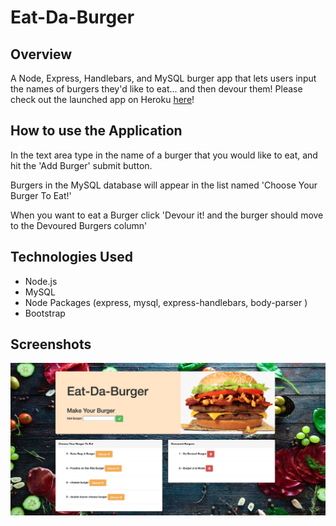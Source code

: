 # Eat-Da-Burger
## Overview
A Node, Express, Handlebars, and MySQL burger app that lets users input the names of burgers they'd like to eat... and then devour them! Please check out the launched app on Heroku [here](https://fast-ridge-47708.herokuapp.com/)!

## How to use the Application
In the text area type in the name of a burger that you would like to eat, and hit the 'Add Burger' submit button.

Burgers in the MySQL database will appear in the list named 'Choose Your Burger To Eat!'

When you want to eat a Burger click 'Devour it! and the burger should move to the Devoured Burgers column'

## Technologies Used
* Node.js
* MySQL
* Node Packages (express, mysql, express-handlebars, body-parser )
* Bootstrap
## Screenshots
![](/public/assets/img/screenshots.png)